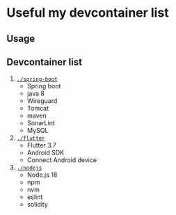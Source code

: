 # Useful my devcontainer list

## Usage

## Devcontainer list

1. [`./spring-boot`](./spring-boot/)
    * Spring boot
    * java 8
    * Wireguard
    * Tomcat
    * maven
    * SonarLint
    * MySQL
2. [`./flutter`](./flutter/)
    * Flutter 3.7
    * Android SDK
    * Connect Android device
3. [`./nodejs`](./nodejs/)
    * Node.js 18
    * npm
    * nvm
    * eslint
    * solidity